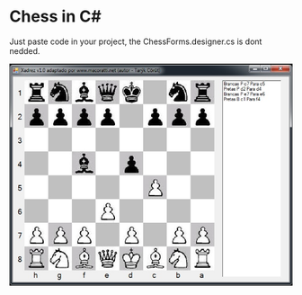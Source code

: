 Chess in C#
============
Just paste code in your project, the ChessForms.designer.cs is dont nedded.

![screen](https://raw.githubusercontent.com/AnisanWesley/anisan-games/master/res/chess.jpg)
